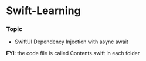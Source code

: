 # Swift-Learning
  ### Topic
  
   - SwiftUI Dependency Injection with async await
   
   **FYI**: the code file is called Contents.swift in each folder
